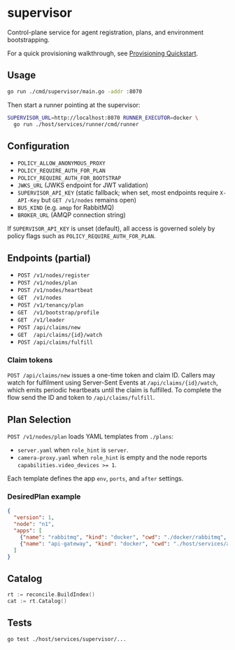 # supervisor

Control-plane service for agent registration, plans, and environment bootstrapping.

For a quick provisioning walkthrough, see [Provisioning Quickstart](../../../docs/provisioning.md).

## Usage

```bash
go run ./cmd/supervisor/main.go -addr :8070
```

Then start a runner pointing at the supervisor:

```bash
SUPERVISOR_URL=http://localhost:8070 RUNNER_EXECUTOR=docker \
  go run ./host/services/runner/cmd/runner
```

## Configuration

- `POLICY_ALLOW_ANONYMOUS_PROXY`
- `POLICY_REQUIRE_AUTH_FOR_PLAN`
- `POLICY_REQUIRE_AUTH_FOR_BOOTSTRAP`
- `JWKS_URL` (JWKS endpoint for JWT validation)
- `SUPERVISOR_API_KEY` (static fallback; when set, most endpoints require `X-API-Key` but `GET /v1/nodes` remains open)
- `BUS_KIND` (e.g. `amqp` for RabbitMQ)
- `BROKER_URL` (AMQP connection string)

If `SUPERVISOR_API_KEY` is unset (default), all access is governed solely by
policy flags such as `POLICY_REQUIRE_AUTH_FOR_PLAN`.

## Endpoints (partial)

- `POST /v1/nodes/register`
- `POST /v1/nodes/plan`
- `POST /v1/nodes/heartbeat`
- `GET  /v1/nodes`
- `POST /v1/tenancy/plan`
- `GET  /v1/bootstrap/profile`
- `GET  /v1/leader`
- `POST /api/claims/new`
- `GET  /api/claims/{id}/watch`
- `POST /api/claims/fulfill`

### Claim tokens

`POST /api/claims/new` issues a one-time token and claim ID. Callers may
watch for fulfilment using Server-Sent Events at
`/api/claims/{id}/watch`, which emits periodic heartbeats until the
claim is fulfilled. To complete the flow send the ID and token to
`/api/claims/fulfill`.

## Plan Selection

`POST /v1/nodes/plan` loads YAML templates from `./plans`:

- `server.yaml` when `role_hint` is `server`.
- `camera-proxy.yaml` when `role_hint` is empty and the node reports `capabilities.video_devices >= 1`.

Each template defines the app `env`, `ports`, and `after` settings.

### DesiredPlan example

```json
{
  "version": 1,
  "node": "n1",
  "apps": [
    {"name": "rabbitmq", "kind": "docker", "cwd": "./docker/rabbitmq", "command": ["up", "-d"]},
    {"name": "api-gateway", "kind": "docker", "cwd": "./host/services/api-gateway", "command": ["up", "-d"], "after": ["rabbitmq"]}
  ]
}
```

## Catalog

```go
rt := reconcile.BuildIndex()
cat := rt.Catalog()
```

## Tests

```bash
go test ./host/services/supervisor/...
```
